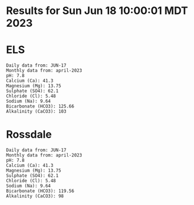 # Results for Sun Jun 18 10:00:01 MDT 2023
# ELS
```
Daily data from: JUN-17
Monthly data from: april-2023
pH: 7.8
Calcium (Ca): 41.3
Magnesium (Mg): 13.75
Sulphate (SO4): 62.1
Chloride (Cl): 5.48
Sodium (Na): 9.64
Bicarbonate (HCO3): 125.66
Alkalinity (CaCO3): 103
```
# Rossdale
```
Daily data from: JUN-17
Monthly data from: april-2023
pH: 7.8
Calcium (Ca): 41.3
Magnesium (Mg): 13.75
Sulphate (SO4): 62.1
Chloride (Cl): 5.48
Sodium (Na): 9.64
Bicarbonate (HCO3): 119.56
Alkalinity (CaCO3): 98
```
